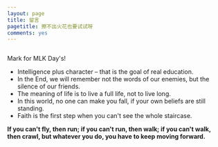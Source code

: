 ```yaml
---
layout: page
title: 留言
pagetitle: 擦不出火花也要试试呀
comments: yes
---
```


<a href="http://imgur.com/qZ55W"><img src="http://7xq43l.com1.z0.glb.clouddn.com/MARTIN.PNG" alt="" title="Hosted by qiniu.com" /></a>

Mark for MLK Day's!

* Intelligence plus character – that is the goal of real education.
* In the End, we will remember not the words of our enemies, but the silence of our friends.
* The meaning of life is to live a full life, not to live long.
* In this world, no one can make you fall, if your own beliefs are still standing.
* Faith is the first step when you can't see the whole staircase.

**If you can't fly, then run; if you can't run, then walk; if you can't walk, then crawl, but whatever you do, you have to keep moving forward.**
